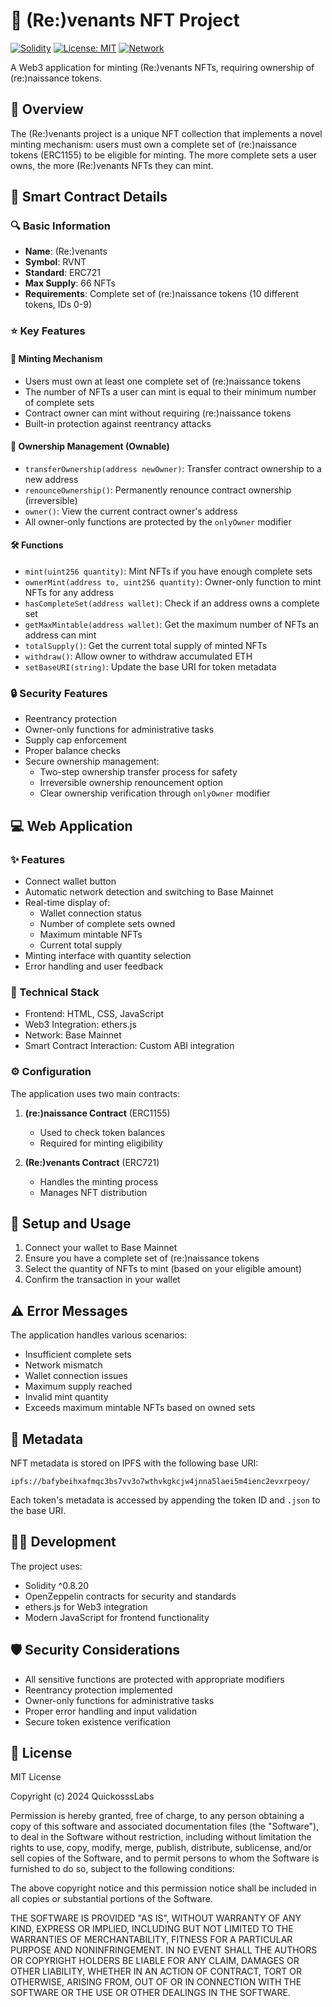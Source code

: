 # 👻 (Re:)venants NFT Project

[![Solidity](https://img.shields.io/badge/Solidity-%5E0.8.20-363636?logo=solidity)](https://docs.soliditylang.org/)
[![License: MIT](https://img.shields.io/badge/License-MIT-yellow.svg)](https://opensource.org/licenses/MIT)
[![Network](https://img.shields.io/badge/Network-Base-blue)](https://base.org)

A Web3 application for minting (Re:)venants NFTs, requiring ownership of (re:)naissance tokens.

## 📝 Overview

The (Re:)venants project is a unique NFT collection that implements a novel minting mechanism: users must own a complete set of (re:)naissance tokens (ERC1155) to be eligible for minting. The more complete sets a user owns, the more (Re:)venants NFTs they can mint.

## 📄 Smart Contract Details

### 🔍 Basic Information
- **Name**: (Re:)venants
- **Symbol**: RVNT
- **Standard**: ERC721
- **Max Supply**: 66 NFTs
- **Requirements**: Complete set of (re:)naissance tokens (10 different tokens, IDs 0-9)

### ⭐ Key Features

#### 🔨 Minting Mechanism
- Users must own at least one complete set of (re:)naissance tokens
- The number of NFTs a user can mint is equal to their minimum number of complete sets
- Contract owner can mint without requiring (re:)naissance tokens
- Built-in protection against reentrancy attacks

#### 👑 Ownership Management (Ownable)
- `transferOwnership(address newOwner)`: Transfer contract ownership to a new address
- `renounceOwnership()`: Permanently renounce contract ownership (irreversible)
- `owner()`: View the current contract owner's address
- All owner-only functions are protected by the `onlyOwner` modifier

#### 🛠️ Functions
- `mint(uint256 quantity)`: Mint NFTs if you have enough complete sets
- `ownerMint(address to, uint256 quantity)`: Owner-only function to mint NFTs for any address
- `hasCompleteSet(address wallet)`: Check if an address owns a complete set
- `getMaxMintable(address wallet)`: Get the maximum number of NFTs an address can mint
- `totalSupply()`: Get the current total supply of minted NFTs
- `withdraw()`: Allow owner to withdraw accumulated ETH
- `setBaseURI(string)`: Update the base URI for token metadata

### 🔒 Security Features
- Reentrancy protection
- Owner-only functions for administrative tasks
- Supply cap enforcement
- Proper balance checks
- Secure ownership management:
  - Two-step ownership transfer process for safety
  - Irreversible ownership renouncement option
  - Clear ownership verification through `onlyOwner` modifier

## 💻 Web Application

### ✨ Features
- Connect wallet button
- Automatic network detection and switching to Base Mainnet
- Real-time display of:
  - Wallet connection status
  - Number of complete sets owned
  - Maximum mintable NFTs
  - Current total supply
- Minting interface with quantity selection
- Error handling and user feedback

### 🔧 Technical Stack
- Frontend: HTML, CSS, JavaScript
- Web3 Integration: ethers.js
- Network: Base Mainnet
- Smart Contract Interaction: Custom ABI integration

### ⚙️ Configuration
The application uses two main contracts:
1. **(re:)naissance Contract** (ERC1155)
   - Used to check token balances
   - Required for minting eligibility

2. **(Re:)venants Contract** (ERC721)
   - Handles the minting process
   - Manages NFT distribution

## 🚀 Setup and Usage

1. Connect your wallet to Base Mainnet
2. Ensure you have a complete set of (re:)naissance tokens
3. Select the quantity of NFTs to mint (based on your eligible amount)
4. Confirm the transaction in your wallet

## ⚠️ Error Messages

The application handles various scenarios:
- Insufficient complete sets
- Network mismatch
- Wallet connection issues
- Maximum supply reached
- Invalid mint quantity
- Exceeds maximum mintable NFTs based on owned sets

## 🎨 Metadata

NFT metadata is stored on IPFS with the following base URI:
```
ipfs://bafybeihxafmqc3bs7vv3o7wthvkgkcjw4jnna5laei5m4ienc2evxrpeoy/
```

Each token's metadata is accessed by appending the token ID and `.json` to the base URI.

## 👨‍💻 Development

The project uses:
- Solidity ^0.8.20
- OpenZeppelin contracts for security and standards
- ethers.js for Web3 integration
- Modern JavaScript for frontend functionality

## 🛡️ Security Considerations

- All sensitive functions are protected with appropriate modifiers
- Reentrancy protection implemented
- Owner-only functions for administrative tasks
- Proper error handling and input validation
- Secure token existence verification 

## 📜 License

MIT License

Copyright (c) 2024 QuickosssLabs

Permission is hereby granted, free of charge, to any person obtaining a copy
of this software and associated documentation files (the "Software"), to deal
in the Software without restriction, including without limitation the rights
to use, copy, modify, merge, publish, distribute, sublicense, and/or sell
copies of the Software, and to permit persons to whom the Software is
furnished to do so, subject to the following conditions:

The above copyright notice and this permission notice shall be included in all
copies or substantial portions of the Software.

THE SOFTWARE IS PROVIDED "AS IS", WITHOUT WARRANTY OF ANY KIND, EXPRESS OR
IMPLIED, INCLUDING BUT NOT LIMITED TO THE WARRANTIES OF MERCHANTABILITY,
FITNESS FOR A PARTICULAR PURPOSE AND NONINFRINGEMENT. IN NO EVENT SHALL THE
AUTHORS OR COPYRIGHT HOLDERS BE LIABLE FOR ANY CLAIM, DAMAGES OR OTHER
LIABILITY, WHETHER IN AN ACTION OF CONTRACT, TORT OR OTHERWISE, ARISING FROM,
OUT OF OR IN CONNECTION WITH THE SOFTWARE OR THE USE OR OTHER DEALINGS IN THE
SOFTWARE. 